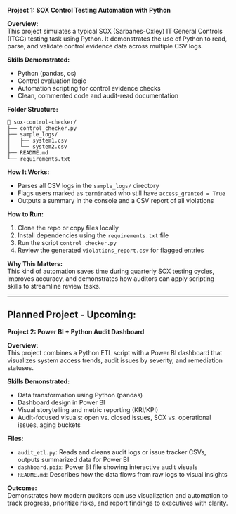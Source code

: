 
**Project 1: SOX Control Testing Automation with Python**

**Overview:**  
This project simulates a typical SOX (Sarbanes-Oxley) IT General Controls (ITGC) testing task using Python. It demonstrates the use of Python to read, parse, and validate control evidence data across multiple CSV logs.

**Skills Demonstrated:**  
- Python (pandas, os)  
- Control evaluation logic  
- Automation scripting for control evidence checks  
- Clean, commented code and audit-read documentation  

**Folder Structure:**  
```
📁 sox-control-checker/
├── control_checker.py
├── sample_logs/
│   ├── system1.csv
│   └── system2.csv
├── README.md
└── requirements.txt
```

**How It Works:**  
- Parses all CSV logs in the `sample_logs/` directory  
- Flags users marked as `terminated` who still have `access_granted = True`  
- Outputs a summary in the console and a CSV report of all violations  

**How to Run:**  
1. Clone the repo or copy files locally  
2. Install dependencies using the `requirements.txt` file  
3. Run the script `control_checker.py`  
4. Review the generated `violations_report.csv` for flagged entries  

**Why This Matters:**  
This kind of automation saves time during quarterly SOX testing cycles, improves accuracy, and demonstrates how auditors can apply scripting skills to streamline review tasks.

---
## Planned Project - Upcoming:
**Project 2: Power BI + Python Audit Dashboard**

**Overview:**  
This project combines a Python ETL script with a Power BI dashboard that visualizes system access trends, audit issues by severity, and remediation statuses.

**Skills Demonstrated:**  
- Data transformation using Python (pandas)  
- Dashboard design in Power BI  
- Visual storytelling and metric reporting (KRI/KPI)  
- Audit-focused visuals: open vs. closed issues, SOX vs. operational issues, aging buckets  

**Files:**  
- `audit_etl.py`: Reads and cleans audit logs or issue tracker CSVs, outputs summarized data for Power BI  
- `dashboard.pbix`: Power BI file showing interactive audit visuals  
- `README.md`: Describes how the data flows from raw logs to visual insights  

**Outcome:**  
Demonstrates how modern auditors can use visualization and automation to track progress, prioritize risks, and report findings to executives with clarity.
